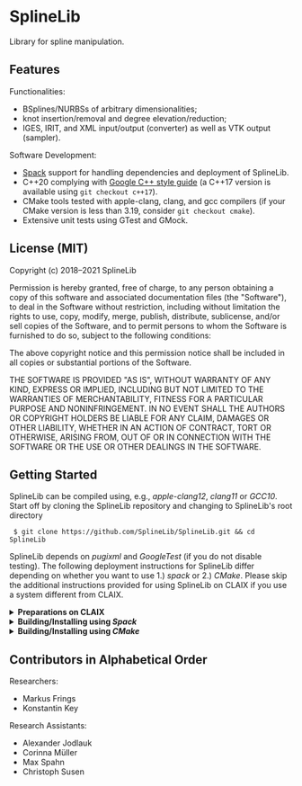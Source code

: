 # SplineLib
Library for spline manipulation.

## Features
Functionalities:

  - BSplines/NURBSs of arbitrary dimensionalities;
  - knot insertion/removal and degree elevation/reduction;
  - IGES, IRIT, and XML input/output (converter) as well as VTK output (sampler).

Software Development:

  - [Spack](https://spack.readthedocs.io/en/latest/) support for handling dependencies and deployment of SplineLib.
  - C++20 complying with [Google C++ style guide](https://google.github.io/styleguide/cppguide.html) (a C++17 version
    is available using `git checkout c++17`).
  - CMake tools tested with apple-clang, clang, and gcc compilers (if your CMake version is less than 3.19, consider
    `git checkout cmake`).
  - Extensive unit tests using GTest and GMock.

## License (MIT)
Copyright (c) 2018–2021 SplineLib

Permission is hereby granted, free of charge, to any person obtaining a copy of this software and associated
documentation files (the "Software"), to deal in the Software without restriction, including without limitation the
rights to use, copy, modify, merge, publish, distribute, sublicense, and/or sell copies of the Software, and to
permit persons to whom the Software is furnished to do so, subject to the following conditions:

The above copyright notice and this permission notice shall be included in all copies or substantial portions of the
Software.

THE SOFTWARE IS PROVIDED "AS IS", WITHOUT WARRANTY OF ANY KIND, EXPRESS OR IMPLIED, INCLUDING BUT NOT LIMITED TO THE
WARRANTIES OF MERCHANTABILITY, FITNESS FOR A PARTICULAR PURPOSE AND NONINFRINGEMENT.  IN NO EVENT SHALL THE AUTHORS OR
COPYRIGHT HOLDERS BE LIABLE FOR ANY CLAIM, DAMAGES OR OTHER LIABILITY, WHETHER IN AN ACTION OF CONTRACT, TORT OR
OTHERWISE, ARISING FROM, OUT OF OR IN CONNECTION WITH THE SOFTWARE OR THE USE OR OTHER DEALINGS IN THE SOFTWARE.

## Getting Started
SplineLib can be compiled using, e.g., *apple-clang12*, *clang11* or *GCC10*.  Start off by cloning the SplineLib
repository and changing to SplineLib's root directory

	 $ git clone https://github.com/SplineLib/SplineLib.git && cd SplineLib

SplineLib depends on *pugixml* and *GoogleTest* (if you do not disable testing).  The following deployment instructions
for SplineLib differ depending on whether you want to use 1.) *spack* or 2.) *CMake*.  Please skip the additional
instructions provided for using SplineLib on CLAIX if you use a system different from CLAIX.

<details><summary><strong>Preparations on CLAIX</strong></summary><p>
The following commands prepare your environment on CLAIX for deploying SplineLib

	$ module purge && module load DEVELOP clang/11 gcc/10 cmake
</p></details>

<details><summary><strong>Building/Installing using <em>Spack</em></strong></summary><p>
<em>Spack</em> (see <a href=https://spack.readthedocs.io/en/latest/getting_started.html#installation><em>spack</em>'s
installation instructions</a>) is convenient to manage SplineLib's dependencies

	$ spack install googletest+gmock~pthreads pugixml

In addition, <em>spack</em> can also be used for SplineLib itself.  Begin by registering SplineLib's *spack* package

	 $ spack repo add Scripts/Spack/splinelib

and continue by either installing SplineLib from GitHub and making it available in your current environment

	$ spack install splinelib && spack load splinelib

or by developing your modifiable copy of the SplineLib repository

	$ spack dev-build -b install --test root splinelib@github build_type=Debug

At some point in time, you can remove the `-b install` option from the previous command if you want *spack* to not stop
before the install phase.
</p></details>

<details><summary><strong>Building/Installing using <em>CMake</em></strong></summary><p>
If you do not want to use <em>spack</em>, you can also take care of SplineLib's dependencies and build system on your
own.  Start with creating a build directory

	 $ mkdir Build && cd Build

and then (after making sure that SplineLib's dependencies are available) build and test your version of SplineLib using
<em>CMake</em>'s Unix Makefiles generator

	$ ctest --build-and-test .. . --build-generator "Unix Makefiles" --build-options -DCMAKE_BUILD_TYPE=Debug
	  --test-command ctest

being a handy shortcut for invoking the equivalent command sequence

	$ cmake .. -DCMAKE_BUILD_TYPE=Debug && make clean && make -j && ctest

or create an Xcode project by using *CMake*'s Xcode generator

	$ cmake .. -G Xcode

If you eventually want to install SplineLib, you can type

	$ make install

or

	$ xcodebuild install
</p></details>

## Contributors in Alphabetical Order
Researchers:

  - Markus Frings
  - Konstantin Key

Research Assistants:

  - Alexander Jodlauk
  - Corinna M&uuml;ller
  - Max Spahn
  - Christoph Susen
